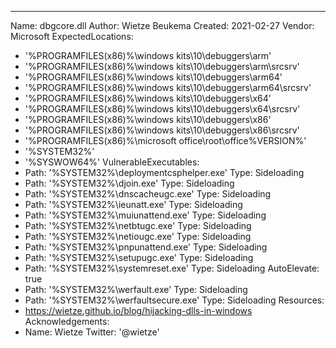 ---
Name: dbgcore.dll
Author: Wietze Beukema
Created: 2021-02-27
Vendor: Microsoft
ExpectedLocations:
- '%PROGRAMFILES(x86)%\windows kits\10\debuggers\arm'
- '%PROGRAMFILES(x86)%\windows kits\10\debuggers\arm\srcsrv'
- '%PROGRAMFILES(x86)%\windows kits\10\debuggers\arm64'
- '%PROGRAMFILES(x86)%\windows kits\10\debuggers\arm64\srcsrv'
- '%PROGRAMFILES(x86)%\windows kits\10\debuggers\x64'
- '%PROGRAMFILES(x86)%\windows kits\10\debuggers\x64\srcsrv'
- '%PROGRAMFILES(x86)%\windows kits\10\debuggers\x86'
- '%PROGRAMFILES(x86)%\windows kits\10\debuggers\x86\srcsrv'
- '%PROGRAMFILES(x86)%\microsoft office\root\office%VERSION%'
- '%SYSTEM32%'
- '%SYSWOW64%'
VulnerableExecutables:
- Path: '%SYSTEM32%\deploymentcsphelper.exe'
  Type: Sideloading
- Path: '%SYSTEM32%\djoin.exe'
  Type: Sideloading
- Path: '%SYSTEM32%\dnscacheugc.exe'
  Type: Sideloading
- Path: '%SYSTEM32%\ieunatt.exe'
  Type: Sideloading
- Path: '%SYSTEM32%\muiunattend.exe'
  Type: Sideloading
- Path: '%SYSTEM32%\netbtugc.exe'
  Type: Sideloading
- Path: '%SYSTEM32%\netiougc.exe'
  Type: Sideloading
- Path: '%SYSTEM32%\pnpunattend.exe'
  Type: Sideloading
- Path: '%SYSTEM32%\setupugc.exe'
  Type: Sideloading
- Path: '%SYSTEM32%\systemreset.exe'
  Type: Sideloading
  AutoElevate: true
- Path: '%SYSTEM32%\werfault.exe'
  Type: Sideloading
- Path: '%SYSTEM32%\werfaultsecure.exe'
  Type: Sideloading
Resources:
- https://wietze.github.io/blog/hijacking-dlls-in-windows
Acknowledgements:
- Name: Wietze
  Twitter: '@wietze'
